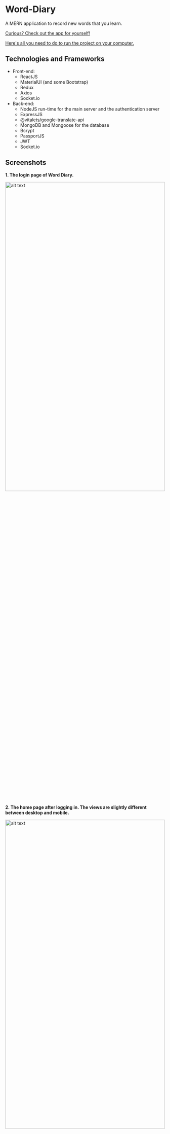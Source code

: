 # Word-Diary
A MERN application to record new words that you learn.

[Curious? Check out the app for yourself!]()

[Here's all you need to do to run the project on your computer.](#runProject)

## Technologies and Frameworks
- Front-end:
  - ReactJS
  - MaterialUI (and some Bootstrap)
  - Redux
  - Axios
  - Socket.io
- Back-end:
  - NodeJS run-time for the main server and the authentication server
  - ExpressJS
  - @vitalets/google-translate-api
  - MongoDB and Mongoose for the database
  - Bcrypt
  - PassportJS
  - JWT
  - Socket.io
  
## Screenshots
**1. The login page of Word Diary.**

<img src="https://github.com/gandh99/Word-Diary/blob/master/screenshots/login.png" alt="alt text" width="100%" height="50%">

**2. The home page after logging in. The views are slightly different between desktop and mobile.**

<img src="https://github.com/gandh99/Word-Diary/blob/master/screenshots/home_desktop.png" alt="alt text" width="100%" height="50%">
<img src="https://github.com/gandh99/Word-Diary/blob/master/screenshots/home_mobile.png" alt="alt text" width="30%" height="70%">

**3. Your diary starts off empty, so click on the floating action button on the bottom right hand corner to add a post to your diary. Fill in a word or phrase and click on the Google Translate icon to automatically generate a translation for it. The translation is only to English.**

<img src="https://github.com/gandh99/Word-Diary/blob/master/screenshots/add_word.png" alt="alt text" width="100%" height="50%">

**4. Your new words appear in your diary.**

<img src="https://github.com/gandh99/Word-Diary/blob/master/screenshots/diary_page_all.png" alt="alt text" width="100%" height="50%">

**5. You can choose to "star" your posts, which will cause them to appear in the Starred tab.**

<img src="https://github.com/gandh99/Word-Diary/blob/master/screenshots/diary_page_starred.png" alt="alt text" width="100%" height="50%">

**6. Word Diary becomes more interesting when you add your friends. Currently you have none.**

<img src="https://github.com/gandh99/Word-Diary/blob/master/screenshots/friends_page_all.png" alt="alt text" width="100%" height="50%">

**7. Use the floating action button on the bottom right hand corner to search for a user and send a friend request.**

<img src="https://github.com/gandh99/Word-Diary/blob/master/screenshots/add_friend.png" alt="alt text" width="100%" height="50%">

**8. From the perspective of your friend, they will receive a notification for a pending friend request.**

<img src="https://github.com/gandh99/Word-Diary/blob/master/screenshots/friend_request_notification.png" alt="alt text" width="100%" height="50%">

**9. They can navigate to the Pending tab in the Friends page to accept your friend request.**

<img src="https://github.com/gandh99/Word-Diary/blob/master/screenshots/friends_pending.png" alt="alt text" width="100%" height="50%">

**10. When they accept your friend request, it will show up in your friends page.**

<img src="https://github.com/gandh99/Word-Diary/blob/master/screenshots/friends_page_all_2.png" alt="alt text" width="100%" height="50%">

**11. You may view your friend's diary to learn some new words from them.**

<img src="https://github.com/gandh99/Word-Diary/blob/master/screenshots/friends_diary.png" alt="alt text" width="100%" height="50%">

**12. You may also share some of your posts with your friend by clicking on the Share button on an individual post.**

<img src="https://github.com/gandh99/Word-Diary/blob/master/screenshots/share_post.png" alt="alt text" width="100%" height="50%">

**13. Your friend will receive a notification for a shared post, and if they accept it, the post will show up in their own diary.**

<img src="https://github.com/gandh99/Word-Diary/blob/master/screenshots/received_shared_post.png" alt="alt text" width="100%" height="50%">


## How to View This Project<a name="runProject"></a>

In the `/server` directory, run:

### `npm run dev`

This runs the app in the development mode, starting the React app, the main NodeJS server, and the authentication server.<br />
The React app should automatically open in your browser. If it does not open, go to [http://localhost:3000](http://localhost:3000) to view it in the browser.

The page will reload if you make edits.<br />
You will also see any lint errors in the console.

